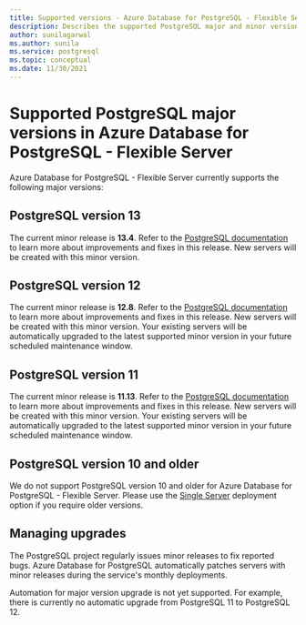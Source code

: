 ```yaml
---
title: Supported versions - Azure Database for PostgreSQL - Flexible Server
description: Describes the supported PostgreSQL major and minor versions in Azure Database for PostgreSQL - Flexible Server.
author: sunilagarwal
ms.author: sunila
ms.service: postgresql
ms.topic: conceptual
ms.date: 11/30/2021
---
```


# Supported PostgreSQL major versions in Azure Database for PostgreSQL - Flexible Server



Azure Database for PostgreSQL - Flexible Server currently supports the following major versions:

## PostgreSQL version 13

The current minor release is **13.4**. Refer to the [PostgreSQL documentation](https://www.postgresql.org/docs/13/static/release-13-4.html) to learn more about improvements and fixes in this release. New servers will be created with this minor version. 

## PostgreSQL version 12

The current minor release is **12.8**. Refer to the [PostgreSQL documentation](https://www.postgresql.org/docs/12/static/release-12-8.html) to learn more about improvements and fixes in this release. New servers will be created with this minor version. Your existing servers will be automatically upgraded to the latest supported minor version in your future scheduled maintenance window.

## PostgreSQL version 11

The current minor release is **11.13**. Refer to the [PostgreSQL documentation](https://www.postgresql.org/docs/11/static/release-11-13.html) to learn more about improvements and fixes in this release. New servers will be created with this minor version. Your existing servers will be automatically upgraded to the latest supported minor version in your future scheduled maintenance window.

## PostgreSQL version 10 and older

We do not support PostgreSQL version 10 and older for Azure Database for PostgreSQL - Flexible Server. Please use the [Single Server](../concepts-supported-versions.md) deployment option if you require older versions.

## Managing upgrades

The PostgreSQL project regularly issues minor releases to fix reported bugs. Azure Database for PostgreSQL automatically patches servers with minor releases during the service's monthly deployments.

Automation for major version upgrade is not yet supported. For example, there is currently no automatic upgrade from PostgreSQL 11 to PostgreSQL 12.<!-- To upgrade to the next major version, create a [database dump and restore](howto-migrate-using-dump-and-restore.md) to a server that was created with the new engine version.-->

<!--
## Next steps

For information on supported PostgreSQL extensions, see [the extensions document](concepts-extensions.md).
-->